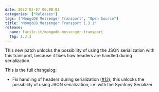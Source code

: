 ```yaml
---
date: 2022-02-07 00:00:01
categories: ["Releases"]
tags: ["MongoDB Messenger Transport", "Open Source"]
title: "MongoDB Messenger Transport 1.3.1"
release:
  name: facile-it/mongodb-messenger-transport
  tag: 1.3.1
---
```


This new patch unlocks the possibility of using the JSON serialization with this transport, because it fixes how headers are handled during serialization.
<!--more-->

This is the full changelog:
* Fix handling of headers during serialization ([#13](https://github.com/facile-it/mongodb-messenger-transport/issues/13)); this unlocks the possibility of using JSON serialization, i.e. with the Symfony Serializer 

